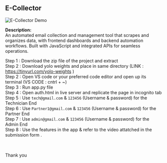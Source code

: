 
## E-Collector
![E-Collector Demo](https://media.giphy.com/media/1KJKtkG4AMYAQxdpKU/giphy.gif)

**Description:**  
An automated email collection and management tool that scrapes and organizes data, with frontend dashboards and backend automation workflows. Built with JavaScript and integrated APIs for seamless operations.



Step 1 : Download the zip file of the project and extract <br>
Step 2 : Download yolo weights and place in same directory (LINK : https://tinyurl.com/yolo-weights ) <br>
Step 2 : Open VS code or your preferred code editor and open up its terminal (VS CODE : cntrl + ~)<br>
Step 3 : Run app.py file <br>
Step 4 : Open auth.html in live server and replicate the page in incognito tab<br>
Step 5 : Use `tech@gmail.com` & `123456` (Username & password) for the Technician End<br>
Step 6 : Use `Partner1@gmail.com` & `123456` (Username & password) for the Partner End<br>
Step 7 : Use `admin@gmail.com` & `123456` (Username & password) for the Admin End<br>
Step 8 : Use the features in the app & refer to the video attatched in the submission form .<br><br><br>


Thank you

